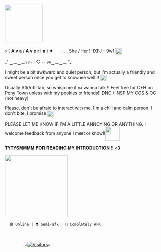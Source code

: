 
<a href="https://img1.picmix.com/output/pic/normal/9/0/4/9/12669409_a1c51.gif" target="blank"><img align="center" src="https://img1.picmix.com/output/pic/normal/9/0/4/9/12669409_a1c51.gif" height="120" /></a> 

୨ ꒰ 𝐀 𝐯 𝐚 / 𝐀 𝐯 𝐞 𝐫 𝐢 𝐚 ꒱ ✦ <a href="https://img1.picmix.com/output/stamp/normal/7/9/1/0/2670197_c106f.png" target="blank"><img align="center" src="https://img1.picmix.com/output/stamp/normal/7/9/1/0/2670197_c106f.png" height="10" /></a> <a href="https://img1.picmix.com/output/stamp/normal/2/3/5/5/1875532_9712b.png" target="blank"><img align="center" src="https://img1.picmix.com/output/stamp/normal/2/3/5/5/1875532_9712b.png" height="10" /></a>𓈒 𓈒 𓈒  She / Her !!  IXFJ - 9w1 <a href="https://img1.picmix.com/output/stamp/normal/3/2/1/0/970123_524c8.png" target="blank"><img align="center" src="https://img1.picmix.com/output/stamp/normal/3/2/1/0/970123_524c8.png" height="20" /></a> 

 ₊˚ ‿︵‿︵୨୧ · · ♡ · · ୨୧‿︵‿︵ ˚₊

I might be a bit awkward and quiet person, but I'm actually a friendly and sweet person once you get to know me well !! <a href="https://img1.picmix.com/output/stamp/normal/5/6/1/8/2758165_0c00e.png" target="blank"><img align="center" src="https://img1.picmix.com/output/stamp/normal/5/6/1/8/2758165_0c00e.png" height="20" /></a>

Usually Afk/off-tab, so whisp me if ya wanna talk !! Feel free for C*H on Pony Town unless with my pookies or friends!! DNC / INSP MY COS & OC (not heavy)

Please, don't be afraid to interact with me. I'm a chill and calm person. I don't bite, I promise <a href="https://img1.picmix.com/output/stamp/normal/3/9/2/9/2759293_18c89.png" target="blank"><img align="center" src="https://img1.picmix.com/output/stamp/normal/3/9/2/9/2759293_18c89.png" height="20" /></a>

PLEASE LET ME KNOW IF I'M A LITTLE ANNOYING OR ANYTHING. I welcome feedback from anyone I meet or know!!<a href="https://img1.picmix.com/output/stamp/normal/1/4/8/2/2762841_2412a.png" target="blank"><img align="center" src="https://img1.picmix.com/output/stamp/normal/1/4/8/2/2762841_2412a.png" height="45" /></a>


𝐓𝐘𝐓𝐘𝐒𝐌𝐌𝐌𝐌 𝐅𝐎𝐑 𝐑𝐄𝐀𝐃𝐈𝐍𝐆 𝐌𝐘 𝐈𝐍𝐓𝐑𝐎𝐃𝐔𝐂𝐓𝐈𝐎𝐍 !! <𝟑

<a href="https://media1.tenor.com/m/STCUfNCwzCgAAAAC/azuretime-azuretime-forsaken.gif"><img align="center" src="https://media1.tenor.com/m/STCUfNCwzCgAAAAC/azuretime-azuretime-forsaken.gif" height="200" /></a>

      🟢 Online | ⛔ Semi-afk | 🌙 Completely AFK      
 ⠀ ⠀ ⠀




⠀ ⠀ ⠀ ⠀ . ๑[![Visitors](https://api.visitorbadge.io/api/visitors?path=4ve_ria&label=%E2%99%A1&labelColor=%23ba68c8&countColor=%23555555&style=plastic&labelStyle=upper)](https://visitorbadge.io/status?path=4ve_ria)๑ .
